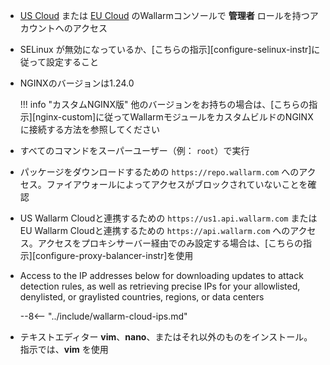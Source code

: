 * [US Cloud](https://us1.my.wallarm.com/) または [EU Cloud](https://my.wallarm.com/) のWallarmコンソールで **管理者** ロールを持つアカウントへのアクセス
* SELinux が無効になっているか、[こちらの指示][configure-selinux-instr]に従って設定すること
* NGINXのバージョンは1.24.0

    !!! info "カスタムNGINX版"
        他のバージョンをお持ちの場合は、[こちらの指示][nginx-custom]に従ってWallarmモジュールをカスタムビルドのNGINXに接続する方法を参照してください
* すべてのコマンドをスーパーユーザー（例： `root`）で実行
* パッケージをダウンロードするための `https://repo.wallarm.com` へのアクセス。ファイアウォールによってアクセスがブロックされていないことを確認
* US Wallarm Cloudと連携するための `https://us1.api.wallarm.com` または EU Wallarm Cloudと連携するための `https://api.wallarm.com` へのアクセス。アクセスをプロキシサーバー経由でのみ設定する場合は、[こちらの指示][configure-proxy-balancer-instr]を使用
* Access to the IP addresses below for downloading updates to attack detection rules, as well as retrieving precise IPs for your allowlisted, denylisted, or graylisted countries, regions, or data centers

    --8<-- "../include/wallarm-cloud-ips.md"
* テキストエディター **vim**、**nano**、またはそれ以外のものをインストール。指示では、**vim** を使用